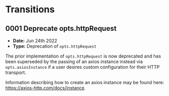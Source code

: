 # Transitions

## 0001 Deprecate opts.httpRequest
- **Date:** Jun 24th 2022
- **Type:** Deprecation of `opts.httpRequest`

The prior implementation of `opts.httpRequest` is now deprecated and has been superseded by the passing of an axios instance instead via `opts.axiosInstance` if a user desires custom configuration for their HTTP transport.

Information describing how to create an axios instance may be found here: https://axios-http.com/docs/instance.